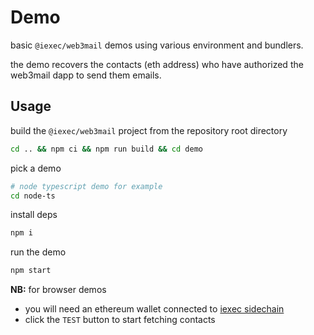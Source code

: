 # Demo

basic `@iexec/web3mail` demos using various environment and bundlers.

the demo recovers the contacts (eth address) who have authorized the web3mail dapp to send them emails.

## Usage

build the `@iexec/web3mail` project from the repository root directory

```sh
cd .. && npm ci && npm run build && cd demo
```

pick a demo

```sh
# node typescript demo for example
cd node-ts
```

install deps

```sh
npm i
```

run the demo

```sh
npm start
```

**NB:** for browser demos

- you will need an ethereum wallet connected to [iexec sidechain](https://chainlist.org/chain/134)
- click the `TEST` button to start fetching contacts
